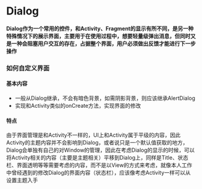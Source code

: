 # Dialog

**Dialog作为一个常用的控件，和Activity、Fragment的显示有所不同，是另一种特殊情况下的展示界面，主要用于在使用过程中，想要轻量级弹出消息，但同时又是一种会阻塞用户交互的存在，占据整个界面，用户必须做出反馈才能进行下一步操作**

### 如何自定义界面

#### 基本内容

* 一般从Dialog继承，不会有暗色背景，如需阴影背景，则应该继承AlertDialog
* 实现和Activity类似的onCreate方法，实现界面的修改

#### 特点

由于界面管理是和Activity不一样的，UI上和Activity属于平级的内容，因此Activity的主题内容并不会影响到Dialog，或者说只是一个默认值获取的地方，Dialog会单独有自己的对Window的管理，因此在考虑Dialog的显示的时候，可以将Activity相关的内容（主要是主题相关）平移到Dialog上，同样是Title、状态栏、界面透明等等需要考虑的内容，而不是以View的方式来考虑，就像本人工作中曾经遇到的修改Dialog的界面内容（状态栏），应该像考虑Activity一样可以从设置主题入手